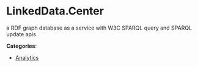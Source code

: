 # LinkedData.Center


a RDF graph database as a service with W3C SPARQL query and SPARQL update apis



**Categories**:
- [Analytics](https://github.com/apis-list/apis-list#analytics)




